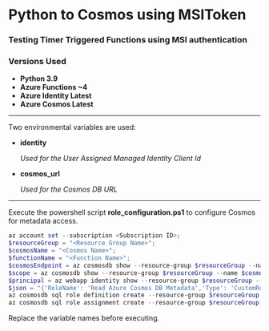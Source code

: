 # Python to Cosmos using MSIToken

### Testing Timer Triggered Functions using MSI authentication

### Versions Used

- **Python 3.9**
- **Azure Functions ~4**
- **Azure Identity Latest**
- **Azure Cosmos Latest**


---

Two environmental variables are used:
- **identity**

    *Used for the User Assigned Managed Identity Client Id*
- **cosmos_url**

    *Used for the Cosmos DB URL*



---

Execute the powershell script **role_configuration.ps1** to configure Cosmos for metadata access.

```powershell
az account set --subscription <Subscription ID>;
$resourceGroup = "<Resource Group Name>";
$cosmosName = "<Cosmos Name>";  
$functionName = "<Function Name>";  
$cosmosEndpoint = az cosmosdb show --resource-group $resourceGroup --name $cosmosName --query documentEndpoint;
$scope = az cosmosdb show --resource-group $resourceGroup --name $cosmosName --query id --output tsv;
$principal = az webapp identity show --resource-group $resourceGroup --name $functionName --query principalId --output tsv;
$json = "{'RoleName': 'Read Azure Cosmos DB Metadata','Type': 'CustomRole','AssignableScopes': ['/'],'Permissions': [{'DataActions': ['Microsoft.DocumentDB/databaseAccounts/readMetadata']}]}";
az cosmosdb sql role definition create --resource-group $resourceGroup --account-name $cosmosName --body $json;
az cosmosdb sql role assignment create --resource-group $resourceGroup --account-name $cosmosName --role-definition-name "Read Azure Cosmos DB Metadata" --principal-id $principal --scope $scope;
```

Replace the variable names before executing.